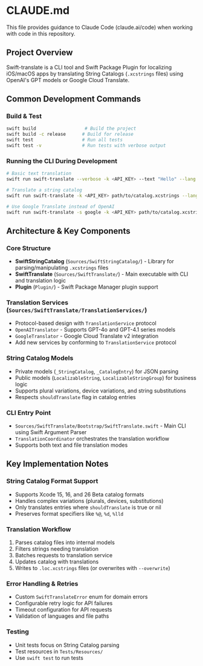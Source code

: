 # CLAUDE.md

This file provides guidance to Claude Code (claude.ai/code) when working with code in this repository.

## Project Overview

Swift-translate is a CLI tool and Swift Package Plugin for localizing iOS/macOS apps by translating String Catalogs (`.xcstrings` files) using OpenAI's GPT models or Google Cloud Translate.

## Common Development Commands

### Build & Test
```bash
swift build                  # Build the project
swift build -c release      # Build for release
swift test                  # Run all tests
swift test -v               # Run tests with verbose output
```

### Running the CLI During Development
```bash
# Basic text translation
swift run swift-translate --verbose -k <API_KEY> --text "Hello" --lang de

# Translate a string catalog
swift run swift-translate -k <API_KEY> path/to/catalog.xcstrings --lang de,fr,it

# Use Google Translate instead of OpenAI
swift run swift-translate -s google -k <API_KEY> path/to/catalog.xcstrings
```

## Architecture & Key Components

### Core Structure
- **SwiftStringCatalog** (`Sources/SwiftStringCatalog/`) - Library for parsing/manipulating `.xcstrings` files
- **SwiftTranslate** (`Sources/SwiftTranslate/`) - Main executable with CLI and translation logic
- **Plugin** (`Plugin/`) - Swift Package Manager plugin support

### Translation Services (`Sources/SwiftTranslate/TranslationServices/`)
- Protocol-based design with `TranslationService` protocol
- `OpenAITranslator` - Supports GPT-4o and GPT-4.1 series models
- `GoogleTranslator` - Google Cloud Translate v2 integration
- Add new services by conforming to `TranslationService` protocol

### String Catalog Models
- Private models (`_StringCatalog`, `_CatalogEntry`) for JSON parsing
- Public models (`LocalizableString`, `LocalizableStringGroup`) for business logic
- Supports plural variations, device variations, and string substitutions
- Respects `shouldTranslate` flag in catalog entries

### CLI Entry Point
- `Sources/SwiftTranslate/Bootstrap/SwiftTranslate.swift` - Main CLI using Swift Argument Parser
- `TranslationCoordinator` orchestrates the translation workflow
- Supports both text and file translation modes

## Key Implementation Notes

### String Catalog Format Support
- Supports Xcode 15, 16, and 26 Beta catalog formats
- Handles complex variations (plurals, devices, substitutions)
- Only translates entries where `shouldTranslate` is true or nil
- Preserves format specifiers like `%@`, `%d`, `%lld`

### Translation Workflow
1. Parses catalog files into internal models
2. Filters strings needing translation
3. Batches requests to translation service
4. Updates catalog with translations
5. Writes to `.loc.xcstrings` files (or overwrites with `--overwrite`)

### Error Handling & Retries
- Custom `SwiftTranslateError` enum for domain errors
- Configurable retry logic for API failures
- Timeout configuration for API requests
- Validation of languages and file paths

### Testing
- Unit tests focus on String Catalog parsing
- Test resources in `Tests/Resources/`
- Use `swift test` to run tests
